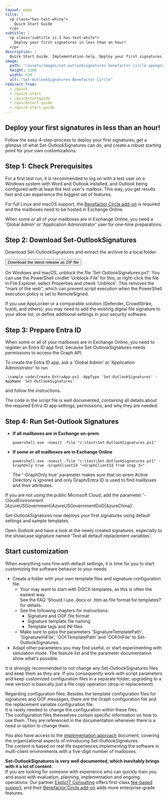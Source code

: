```yaml
---
layout: page
title: |
  <p class="has-text-white">
    Quick Start Guide
  </p>
subtitle: |
  <p class="subtitle is-3 has-text-white">
    Deploy your first signatures in less than an hour!
  </p>
description: |
  Quick Start Guide. Implementation help. Deploy your first signatures in less than an hour!
image:
  path: "/assets/images/set-outlooksignatures benefactor circle opengraph1200x630.png"
  height: 1200
  width: 630
  alt: "Set-OutlookSignatures Benefactor Circle"
redirect_from:
  - /quick
  - /quick-start
  - /quickstartguide
  - /quickstart-guide
  - /quick-start-guide
---
```


## Deploy your first signatures in less than an hour!
Follow the easy 4-step-process to deploy your first signatures, get a glimpse of what Set-OutlookSignatures can do, and create a robust starting point for your own customizations.


## Step 1: Check Prerequisites
For a first test run, it is recommended to log on with a test user on a Windows system with Word and Outlook installed, and Outlook being configured with at least the test user's mailbox. This way, you get results fast and can experience the biggest set of features.

For full Linux and macOS support, the <a href="/benefactorcircle" target="_blank">Benefactor Circle add-on</a> is required and the mailboxes need to be hosted in Exchange Online.

When some or all of your mailboxes are in Exchange Online, you need a 'Global Admin' or 'Application Administrator' user for one-time preparations.


## Step 2: Download Set-OutlookSignatures
Download Set-OutlookSignatures and extract the archive to a local folder.

<p><a id="download-link" href="https://github.com/Set-OutlookSignatures/Set-OutlookSignatures/releases" target="_blank"><button class="button is-link is-normal is-hover">Download&nbsp;<span class="version-text">the latest release</span>&nbsp;as ZIP file</button></a></p>

On Windows and macOS, unblock the file 'Set-OutlookSignatures.ps1'. You can use the PowerShell cmdlet 'Unblock-File' for this, or right-click the file in File Explorer, select Properties and check 'Unblock'. This removes the "mark of the web", which can prevent script execution when the PowerShell execution policy is set to RemoteSigned.

If you use AppLocker or a comparable solution (Defender, CrowdStrike, Ivanti, and others), you may need to add the existing digital file signature to your allow list, or define additional settings in your security software.


## Step 3: Prepare Entra ID
When some or all of your mailboxes are in Exchange Online, you need to register an Entra ID app first, because Set-OutlookSignatures needs permissions to access the Graph API.

To create the Entra ID app, ask a 'Global Admin' or 'Application Administrator' to run
```
.\sample code\Create-EntraApp.ps1 -AppType 'Set-OutlookSignatures' -AppName 'Set-OutlookSignatures'
```
and follow the instructions.

The code in the script file is well documented, containing all details about the required Entra ID app settings, permissions, and why they are needed.


## Step 4: Run Set-Outlook Signatures
- **If all mailboxes are in Exchange on-prem**
  ```
  powershell.exe -noexit -file "c:\test\Set-OutlookSignatures.ps1"
  ```

- **If some or all mailboxes are in Exchange Online**
  ```
  powershell.exe -noexit -file "c:\test\Set-OutlookSignatures.ps1" -GraphOnly true -GraphClientId "<GraphClientId from step 3>"
  ```
  The '-GraphOnly true' parameter makes sure that on-prem Active Directory is ignored and only Graph/Entra ID is used to find mailboxes and their attributes.

If you are not using the public Microsoft Cloud, add the parameter '-CloudEnvironment [AzureUSGovernment|AzureUSGovernmentDoD|AzureChina]'.

Set-OutlookSignatures now deploys your first signatures using default settings and sample templates.

Open Outlook and have a look at the newly created signatures, especially to the showcase signature named 'Test all default replacement variables'.


## Start customization
When everything runs fine with default settings, it is time for you to start customizing the software behavior to your needs:
- Create a folder with your own template files and signature configuration file.
  - Your may want to start with DOCX templates, as this is often the easiest way.<br>See the FAQ 'Should I use .docx or .htm as file format for templates?' for details.
  - See the following chapters for instructions:
    - Signature and OOF file format
    - Signature template file naming
    - Template tags and INI files
  - Make sure to pass the parameters 'SignatureTemplatePath', 'SignatureIniFile', 'OOFTemplatePath' and 'OOFIniFile' to Set-OutlookSignatures.
- Adapt other parameters you may find useful, or start experimenting with simulation mode. The feature list and the parameter documentation show what's possible.

It is strongly recommended to not change any Set-OutlookSignatures files and keep them as they are. If you consequently work with script parameters and keep customized configuration files in a separate folder, upgrading to a new version is basically just a file copy operation (drop-in replacement).

Regarding configuration files: Besides the template configuration files for signatures and OOF messages, there are the Graph configuration file and the replacement variable configuration file.  
It is rarely needed to change the configuration within these files.  
The configuration files themselves contain specific information on how to use them. They are referenced in the documentation whenever there is a need or option to change them.

You also have access to the [implementation approach](/implementationapproach) document, covering the organizational aspects of introducing Set-OutlookSignatures.  
The content is based on real life experiences implementing the software in multi-client environments with a five-digit number of mailboxes.

**Set-OutlookSignatures is very well documented, which inevitably brings with it a lot of content.**  
If you are looking for someone with experience who can quickly train you and assist with evaluation, planning, implementation and ongoing operations: Our partner [ExplicIT Consulting](https://explicitconsulting.at) offers first-class [fee-based support](/support), and their [Benefactor Circle add-on](/benefactorcircle) adds more enterprise-grade features.


<script>
  fetch('https://api.github.com/repos/Set-OutlookSignatures/Set-OutlookSignatures/releases/latest')
    .then(response => response.json())
    .then(data => {
      document.querySelectorAll('.version-text').forEach(span => {
        span.textContent = data.tag_name;
      });

      document.getElementById('download-link').href = 
        `https://github.com/Set-OutlookSignatures/Set-OutlookSignatures/releases/download/${data.tag_name}/Set-OutlookSignatures_${data.tag_name}.zip`;
    })
    .catch(error => {
      console.error('Error fetching release info:', error);
    });
</script>